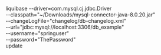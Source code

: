 liquibase --driver=com.mysql.cj.jdbc.Driver \
--classpath="~/Downloads/mysql-connector-java-8.0.20.jar" \
--changeLogFile="changelog/db-changelog.xml" \
--url="jdbc:mysql://localhost:3306/db_example" \
--username="springuser" \
--password="ThePassword" \
update
